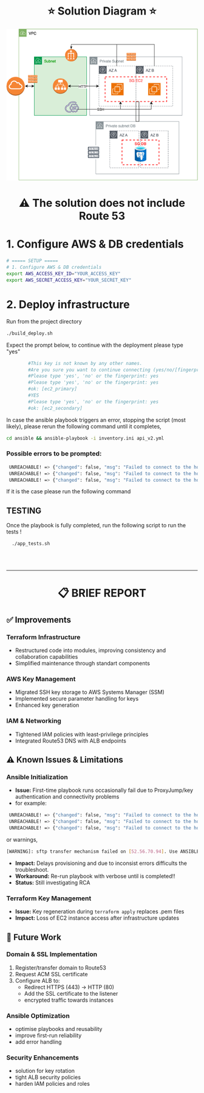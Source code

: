 <h1 align="center">⭐ Solution Diagram ⭐</h1>

![Solution](diagram/testask_architecture.png)

<h1 align="center"> ⚠️ The solution does not include Route 53</h1>

# 1. Configure AWS & DB credentials
```bash
# ===== SETUP =====
# 1. Configure AWS & DB credentials
export AWS_ACCESS_KEY_ID="YOUR_ACCESS_KEY"
export AWS_SECRET_ACCESS_KEY="YOUR_SECRET_KEY"
```

# 2. Deploy infrastructure
Run from the project directory
```bash
./build_deploy.sh
```
Expect the prompt below, to continue with the deployment please type "yes"

```bash
        #This key is not known by any other names.
        #Are you sure you want to continue connecting (yes/no/[fingerprint])? yes
        #Please type 'yes', 'no' or the fingerprint: yes
        #Please type 'yes', 'no' or the fingerprint: yes
        #ok: [ec2_primary]
        #YES
        #Please type 'yes', 'no' or the fingerprint: yes
        #ok: [ec2_secondary]

```

In case the ansible playbook triggers an error, stopping the script (most likely), please rerun the following command until it completes,

```bash
cd ansible && ansible-playbook -i inventory.ini api_v2.yml
```

### Possible errors to be prompted:

```bash
 UNREACHABLE! => {"changed": false, "msg": "Failed to connect to the host via ssh: Shared connection to 10.16.6.91 closed.", "unreachable": true}
 UNREACHABLE! => {"changed": false, "msg": "Failed to connect to the host via ssh: ", "unreachable": true}
 UNREACHABLE! => {"changed": false, "msg": "Failed to connect to the host via ssh: Connection timed out during banner exchange\r\nConnection to UNKNOWN port 65535 timed out", "unreachable": true}
```
If it is the case please run the following command


##   TESTING  
Once the playbook is fully completed, run the following script to run the tests !
```bash
  ./app_tests.sh
```
<br><br>

---
   <h1 align="center">📋 BRIEF REPORT</h1>

## ✅ Improvements

### Terraform Infrastructure
- Restructured code into modules, improving consistency and collaboration capabilities
- Simplified maintenance through standart components

### AWS Key Management
- Migrated SSH key storage to AWS Systems Manager (SSM)
- Implemented secure parameter handling for keys
- Enhanced key generation 

### IAM & Networking
- Tightened IAM policies with least-privilege principles
- Integrated Route53 DNS with ALB endpoints

## ⚠️ Known Issues & Limitations

### Ansible Initialization
- **Issue:** First-time playbook runs occasionally fail due to ProxyJump/key authentication and connectivity problems
- for example:
```bash
 UNREACHABLE! => {"changed": false, "msg": "Failed to connect to the host via ssh: Shared connection to 10.16.6.91 closed.", "unreachable": true}
 UNREACHABLE! => {"changed": false, "msg": "Failed to connect to the host via ssh: ", "unreachable": true}
 UNREACHABLE! => {"changed": false, "msg": "Failed to connect to the host via ssh: Connection timed out during banner exchange\r\nConnection to UNKNOWN port 65535 timed out", "unreachable": true}
```
or warnings,
```bash
[WARNING]: sftp transfer mechanism failed on [52.56.70.94]. Use ANSIBLE_DEBUG=1 to see detailed information

```
- **Impact:** Delays provisioning and due to inconsist errors difficults the troubleshoot.
- **Workaround:** Re-run playbook with verbose until is completed!!
- **Status:** Still investigating RCA

### Terraform Key Management
- **Issue:** Key regeneration during `terraform apply` replaces .pem files
- **Impact:** Loss of EC2 instance access after infrastructure updates


## 🚀 Future Work

### Domain & SSL Implementation
1. Register/transfer domain to Route53
2. Request ACM SSL certificate
3. Configure ALB to:
   - Redirect HTTPS (443) → HTTP (80)
   - Add the SSL certificate to the listener
   - encrypted traffic towards instances

### Ansible Optimization
- optimise playbooks and reusability
- improve first-run reliability
- add error handling

### Security Enhancements
- solution for key rotation
- tight ALB security policies
- harden IAM policies and roles
